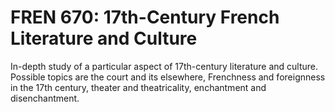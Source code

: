 # FREN 670: 17th-Century French Literature and Culture

In-depth study of a particular aspect of 17th-century literature and culture. Possible topics are the court and its elsewhere, Frenchness and foreignness in the 17th century, theater and theatricality, enchantment and disenchantment.